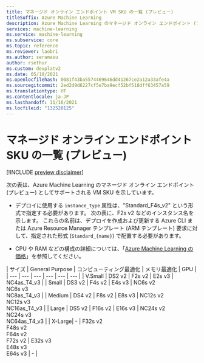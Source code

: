 ```yaml
---
title: マネージド オンライン エンドポイント VM SKU の一覧 (プレビュー)
titleSuffix: Azure Machine Learning
description: Azure Machine Learning のマネージド オンライン エンドポイント (プレビュー) に使用できる VM SKU を示します。
services: machine-learning
ms.service: machine-learning
ms.subservice: core
ms.topic: reference
ms.reviewer: laobri
ms.author: seramasu
author: rsethur
ms.custom: devplatv2
ms.date: 05/10/2021
ms.openlocfilehash: 0081f43ba5574469646dd41267ce2a12a33afe4a
ms.sourcegitcommit: 2ed2d9d6227cf5e7ba9ecf52bf518dff63457a59
ms.translationtype: HT
ms.contentlocale: ja-JP
ms.lasthandoff: 11/16/2021
ms.locfileid: "132520125"
---
```

# <a name="managed-online-endpoints-sku-list-preview"></a>マネージド オンライン エンドポイント SKU の一覧 (プレビュー)

[!INCLUDE [preview disclaimer](../../includes/machine-learning-preview-generic-disclaimer.md)]

次の表は、Azure Machine Learning のマネージド オンライン エンドポイント (プレビュー) としてサポートされる VM SKU を示しています。

* デプロイに使用する `instance_type` 属性は、"Standard_F4s_v2" という形式で指定する必要があります。 次の表に、F2s v2 などのインスタンス名を示します。 これらの名前は、デプロイを作成および更新する Azure CLI または Azure Resource Manager テンプレート (ARM テンプレート) 要求に対して、指定された形式 (`Standard_{name}`) で配置する必要があります。 

* CPU や RAM などの構成の詳細については、「[Azure Machine Learning の価格](https://azure.microsoft.com/pricing/details/machine-learning/)」を参照してください。

| サイズ | General Purpose | コンピューティング最適化 | メモリ最適化 | GPU |
| --- | --- | --- | --- | --- | --- | 
| V.Small | DS2 v2 | F2s v2 | E2s v3 | NC4as_T4_v3 |
| Small | DS3 v2 | F4s v2 |  E4s v3 | NC6s v2 <br/> NC6s v3 <br/> NC8as_T4_v3 |
| Medium | DS4 v2 | F8s v2 | E8s v3 | NC12s v2 <br/> NC12s v3 <br/> NC16as_T4_v3 |
| Large | DS5 v2 | F16s v2 | E16s v3 | NC24s v2 <br/> NC24s v3 <br/> NC64as_T4_v3 |
| X-Large| - | F32s v2 <br/> F48s v2 <br/> F64s v2 <br/> F72s v2 | E32s v3 <br/> E48s v3 <br/> E64s v3 | - |


